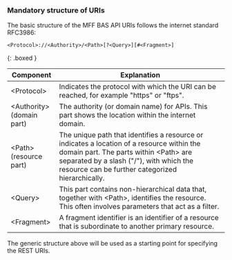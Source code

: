 ### Mandatory structure of URIs
The basic structure of the MFF BAS API URIs follows the internet standard RFC3986:

```
<Protocol>://<Authority>/<Path>[?<Query>][#<Fragment>]
```
{: .boxed }


| Component | Explanation |
| --------- | ----------- |
| \<Protocol\>               | Indicates the protocol with which the URI can be reached, for example "https" or "ftps".|
| \<Authority\><br/>(domain part)| The authority (or domain name) for APIs. This part shows the location within the internet domain.|
| \<Path\><br/>(resource part)   | The unique path that identifies a resource or indicates a location of a resource within the domain part. The parts within \<Path\> are separated by a slash ("/"), with which the resource can be further categorized hierarchically. |
| \<Query\>                  | This part contains non-hierarchical data that, together with \<Path\>, identifies the resource. This often involves parameters that act as a filter.|
| \<Fragment\>               | A fragment identifier is an identifier of a resource that is subordinate to another primary resource.|

The generic structure above will be used as a starting point for specifying the REST URIs.